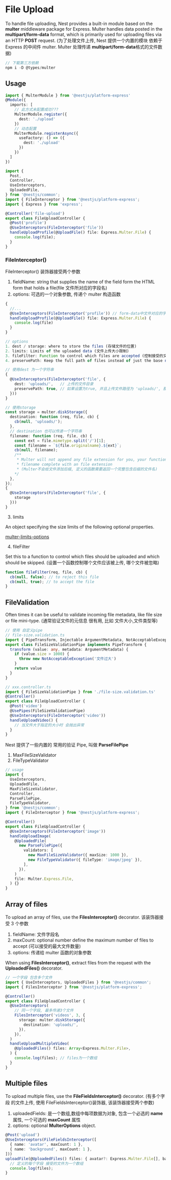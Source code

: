 # File Upload

To handle file uploading, Nest provides a built-in module based on the **multer** middleware package
for Express. Multer handles data posted in the **multipart/form-data** format, which is primarily used for
uploading files via an HTTP **POST** request.
(为了处理文件上传, Nest 提供一个内置的模块 依赖于 Express 的中间件 multer. Multer 处理传递 **multipart/form-data**格式的文件数据)

```ts
// 下载第三方依赖
npm i -D @types/multer
```

## Usage

```ts
import { MulterModule } from '@nestjs/platform-express'
@Module({
  imports: [
    // 此方式未配置成功???
    MulterModule.register({
      dest: './upload'
    })
    // 动态配置
    MulterModule.registerAsync({
      useFactory: () => ({
        dest: './upload'
      })
    })
  ]
})

import {
  Post,
  Controller,
  UseInterceptors,
  UploadedFile,
} from '@nestjs/common';
import { FileInterceptor } from '@nestjs/platform-express';
import { Express } from 'express';

@Controller('file-upload')
export class FileUploadController {
  @Post('profile')
  @UseInterceptors(FileInterceptor('file'))
  handleUploadProfile(@UploadFile() file: Express.Multer.File) {
    console.log(file);
  }
}
```

### FileInterceptor()

FileInterceptor() 装饰器接受两个参数

1. fieldName: string that supplies the name of the field form the HTML form that holds a file(file 文件所对应的字段名)
2. options: 可选的一个对象参数, 传递个 multer 构造函数

```ts
{
  //...
  @UseInterceptors(FileInterceptor('profile')) // form-data中文件对应的字段应为 profile
  handleUploadProfile(@UploadFile() file: Express.Multer.File) {
    console.log(file)
  }
}

// options
1. dest / storage: where to store the files (存储文件的位置)
2. limits: Limits of the uploaded data (文件上传大小限制)
3. fileFilter: Function to control which files are accepted (控制接受的文件类型)
4. preservePath: Keep the full path of files instead of just the base name (保持完整路径而不是一个基础的路径名)
```

```ts
// 使用dest 为一个字符串
{
  @UseInterceptors(FileInterceptor('file', {
    dest: 'uploads/',   // 上传的文件目录
    preservePath: true, // 如果设置为true, 并且上传文件路径为 'uploads/', 那么接受到的 对象 path属性为 /uploads/xxxxx
  }))
}

// 使用storage
const storage = multer.diskStorage({
  destination: function (req, file, cb) {
    cb(null, 'uploads/');
  },
  // destination 也可以传递一个字符串
  filename: function (req, file, cb) {
    const ext = file.mimetype.split('/')[1];
    const filename = `${file.originalname}.${ext}`;
    cb(null, filename);
    /**
     * Multer will not append any file extension for you, your function should return a
     * filename complete with an file extension
     * (Multer不会给文件添加后缀, 定义的函数需要返回一个完整包含后缀的文件名)
    */
  },
});
{
  @UseInterceptors(FileInterceptor('file', {
    storage
  }))
}
```

3. limits

An object specifying the size limits of the following optional properties.

[multer-limits-options](https://github.com/expressjs/multer?tab=readme-ov-file#limits)

4. fileFilter

Set this to a function to control which files should be uploaded and which should be skipped.
(设置一个函数控制哪个文件应该被上传, 哪个文件被忽略)

```ts
function fileFilter(req, file, cb) {
  cb(null, false); // to reject this file
  cb(null, true); // to accept the file
}
```

## FileValidation

Often times it can be useful to validate incoming file metadata, like file size or file mini-type.
(通常验证文件的元信息 很有用, 比如 文件大小,文件类型等)

```ts
// 使用 自定义pipe
// file-size.validation.ts
import { PipeTransform, Injectable ArgumentMetadata, NotAcceptableException } from '@nestjs/common'
export class FileSizeValidationPipe implements PipeTransform {
  transform (value: any, metadata: ArgumentMetadata) {
    if (value.size > 1000) {
      throw new NotAcceptableException('文件过大')
    }
    return value
  }
}

// xxx.controller.ts
import { FileSizeValidationPipe } from './file-size.validation.ts'
@Controller()
export class FileUploadController {
  @Post('video')
  @UsePipes(FileSizeValidationPipe)
  @UseInterceptors(FileInterceptor('video'))
  handleUploadVideo() {
    // 当文件大于指定的大小时 会抛出异常
  }
}
```

Nest 提供了一些内置的 常用的验证 Pipe, 叫做 **ParseFilePipe**

1. MaxFileSizeValidator
2. FileTypeValidator

```ts
// usage
import {
  UseInterceptors,
  UploadedFile,
  MaxFileSizeValidator,
  Controller,
  ParseFilePipe,
  FileTypeValidator,
} from '@nestjs/common';
import { FileInterceptor } from '@nestjs/platform-express';

@Controller()
export class FileUploadController {
  @UseInterceptors(FileInterceptor('image'))
  handleUploadImage(
    @UploadedFile(
      new ParseFilePipe({
        validators: [
          new MaxFileSizeValidator({ maxSize: 1000 }),
          new FileTypeValidator({ fileType: 'image/jpeg' }),
        ],
      }),
    )
    file: Multer.Express.File,
  ) {}
}
```

## Array of files

To upload an array of files, use the **FilesInterceptor()** decorator. 该装饰器接受 3 个参数

1. fieldName: 文件字段名
2. maxCount: optional number define the maximum number of files to accept (可以接受的最大文件数量)
3. options: 传递给 multer 函数的对象参数

When using **FilesInterceptor()**, extract files from the request with the **UploadedFiles()** decorator.

```ts
// 一个字段 包含多个文件
import { UseInterceptors, UploadedFiles } from '@nestjs/common';
import { FilesInterceptor } from '@nestjs/platform-express';

@Controller()
export class FileUploadController {
  @UseInterceptors(
    // 同一个字段, 最多传递3个文件
    FilesInterceptor('videos', 3, {
      storage: multer.diskStorage({
        destination: 'uploads/',
      }),
    }),
  )
  handleUploadMultipleVideo(
    @UploadedFiles() files: Array<Express.Multer.File>,
  ) {
    console.log(files); // files为一个数组
  }
}
```

## Multiple files

To upload multiple files, use the **FileFieldsInterceptor()** decorator.
(有多个字段 的文件上传, 使用 FileFieldsInterceptor()装饰器, 该装饰器接受两个参数)

1. uploadedFields: 是一个数组,数组中每项数据为对象, 包含一个必选的 **name**属性, 一个可选的 **maxCount** 属性
2. options: optional **MulterOptions** object.

```ts
@Post('upload')
@UseInterceptors(FileFieldsInterceptor([
  { name: 'avatar', maxCount: 1 },
  { name: 'background', maxCount: 1 },
]))
uploadFile(@UploadedFiles() files: { avatar?: Express.Multer.File[], background?: Express.Multer.File[] }) {
  // 定义的每个字段 接受的文件为一个数组
  console.log(files);
}
```
